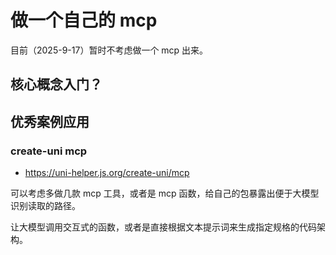 # 做一个自己的 mcp

目前（2025-9-17）暂时不考虑做一个 mcp 出来。

## 核心概念入门？

## 优秀案例应用

### create-uni mcp

- https://uni-helper.js.org/create-uni/mcp

可以考虑多做几款 mcp 工具，或者是 mcp 函数，给自己的包暴露出便于大模型识别读取的路径。

让大模型调用交互式的函数，或者是直接根据文本提示词来生成指定规格的代码架构。
